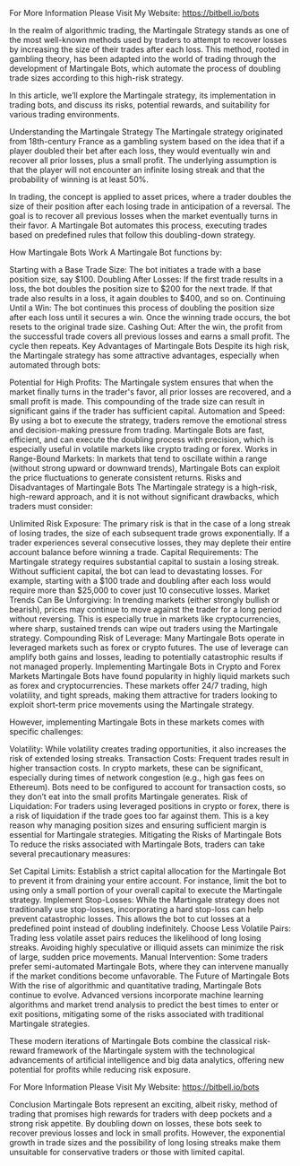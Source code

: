 For More Information Please Visit My Website:
https://bitbell.io/bots

In the realm of algorithmic trading, the Martingale Strategy stands as one of the most well-known methods used by traders to attempt to recover losses by increasing the size of their trades after each loss. This method, rooted in gambling theory, has been adapted into the world of trading through the development of Martingale Bots, which automate the process of doubling trade sizes according to this high-risk strategy.

In this article, we’ll explore the Martingale strategy, its implementation in trading bots, and discuss its risks, potential rewards, and suitability for various trading environments.



Understanding the Martingale Strategy
The Martingale strategy originated from 18th-century France as a gambling system based on the idea that if a player doubled their bet after each loss, they would eventually win and recover all prior losses, plus a small profit. The underlying assumption is that the player will not encounter an infinite losing streak and that the probability of winning is at least 50%.

In trading, the concept is applied to asset prices, where a trader doubles the size of their position after each losing trade in anticipation of a reversal. The goal is to recover all previous losses when the market eventually turns in their favor. A Martingale Bot automates this process, executing trades based on predefined rules that follow this doubling-down strategy.



How Martingale Bots Work
A Martingale Bot functions by:



Starting with a Base Trade Size: The bot initiates a trade with a base position size, say $100.
Doubling After Losses: If the first trade results in a loss, the bot doubles the position size to $200 for the next trade. If that trade also results in a loss, it again doubles to $400, and so on.
Continuing Until a Win: The bot continues this process of doubling the position size after each loss until it secures a win. Once the winning trade occurs, the bot resets to the original trade size.
Cashing Out: After the win, the profit from the successful trade covers all previous losses and earns a small profit. The cycle then repeats.
Key Advantages of Martingale Bots
Despite its high risk, the Martingale strategy has some attractive advantages, especially when automated through bots:



Potential for High Profits: The Martingale system ensures that when the market finally turns in the trader's favor, all prior losses are recovered, and a small profit is made. This compounding of the trade size can result in significant gains if the trader has sufficient capital.
Automation and Speed: By using a bot to execute the strategy, traders remove the emotional stress and decision-making pressure from trading. Martingale Bots are fast, efficient, and can execute the doubling process with precision, which is especially useful in volatile markets like crypto trading or forex.
Works in Range-Bound Markets: In markets that tend to oscillate within a range (without strong upward or downward trends), Martingale Bots can exploit the price fluctuations to generate consistent returns.
Risks and Disadvantages of Martingale Bots
The Martingale strategy is a high-risk, high-reward approach, and it is not without significant drawbacks, which traders must consider:



Unlimited Risk Exposure: The primary risk is that in the case of a long streak of losing trades, the size of each subsequent trade grows exponentially. If a trader experiences several consecutive losses, they may deplete their entire account balance before winning a trade.
Capital Requirements: The Martingale strategy requires substantial capital to sustain a losing streak. Without sufficient capital, the bot can lead to devastating losses. For example, starting with a $100 trade and doubling after each loss would require more than $25,000 to cover just 10 consecutive losses.
Market Trends Can Be Unforgiving: In trending markets (either strongly bullish or bearish), prices may continue to move against the trader for a long period without reversing. This is especially true in markets like cryptocurrencies, where sharp, sustained trends can wipe out traders using the Martingale strategy.
Compounding Risk of Leverage: Many Martingale Bots operate in leveraged markets such as forex or crypto futures. The use of leverage can amplify both gains and losses, leading to potentially catastrophic results if not managed properly.
Implementing Martingale Bots in Crypto and Forex Markets
Martingale Bots have found popularity in highly liquid markets such as forex and cryptocurrencies. These markets offer 24/7 trading, high volatility, and tight spreads, making them attractive for traders looking to exploit short-term price movements using the Martingale strategy.

However, implementing Martingale Bots in these markets comes with specific challenges:



Volatility: While volatility creates trading opportunities, it also increases the risk of extended losing streaks.
Transaction Costs: Frequent trades result in higher transaction costs. In crypto markets, these can be significant, especially during times of network congestion (e.g., high gas fees on Ethereum). Bots need to be configured to account for transaction costs, so they don’t eat into the small profits Martingale generates.
Risk of Liquidation: For traders using leveraged positions in crypto or forex, there is a risk of liquidation if the trade goes too far against them. This is a key reason why managing position sizes and ensuring sufficient margin is essential for Martingale strategies.
Mitigating the Risks of Martingale Bots
To reduce the risks associated with Martingale Bots, traders can take several precautionary measures:



Set Capital Limits: Establish a strict capital allocation for the Martingale Bot to prevent it from draining your entire account. For instance, limit the bot to using only a small portion of your overall capital to execute the Martingale strategy.
Implement Stop-Losses: While the Martingale strategy does not traditionally use stop-losses, incorporating a hard stop-loss can help prevent catastrophic losses. This allows the bot to cut losses at a predefined point instead of doubling indefinitely.
Choose Less Volatile Pairs: Trading less volatile asset pairs reduces the likelihood of long losing streaks. Avoiding highly speculative or illiquid assets can minimize the risk of large, sudden price movements.
Manual Intervention: Some traders prefer semi-automated Martingale Bots, where they can intervene manually if the market conditions become unfavorable.
The Future of Martingale Bots
With the rise of algorithmic and quantitative trading, Martingale Bots continue to evolve. Advanced versions incorporate machine learning algorithms and market trend analysis to predict the best times to enter or exit positions, mitigating some of the risks associated with traditional Martingale strategies.

These modern iterations of Martingale Bots combine the classical risk-reward framework of the Martingale system with the technological advancements of artificial intelligence and big data analytics, offering new potential for profits while reducing risk exposure.

For More Information Please Visit My Website:
https://bitbell.io/bots

Conclusion
Martingale Bots represent an exciting, albeit risky, method of trading that promises high rewards for traders with deep pockets and a strong risk appetite. By doubling down on losses, these bots seek to recover previous losses and lock in small profits. However, the exponential growth in trade sizes and the possibility of long losing streaks make them unsuitable for conservative traders or those with limited capital.


